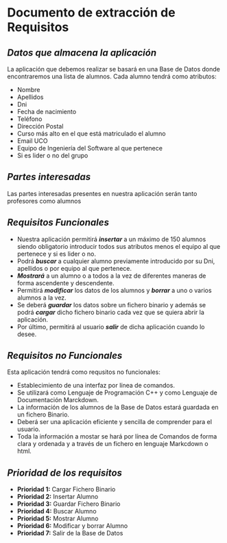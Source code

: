 # Documento de extracción de Requisitos
## *Datos que almacena la aplicación*
La aplicación que debemos realizar se basará en una Base de Datos donde encontraremos una lista de alumnos.
Cada alumno tendrá como atributos:
* Nombre
* Apellidos
* Dni
* Fecha de nacimiento
* Teléfono
* Dirección Postal
* Curso más alto en el que está matriculado el alumno
* Email UCO
* Equipo de Ingeniería del Software al que pertenece
* Si es lider o no del grupo

## *Partes interesadas*
Las partes interesadas presentes en nuestra aplicación serán tanto profesores como alumnos

## *Requisitos Funcionales*
* Nuestra aplicación permitirá ***insertar*** a un máximo de 150 alumnos siendo obligatorio introducir todos sus atributos menos el equipo al que pertenece y si es lider o no.
* Podrá ***buscar*** a cualquier alumno previamente introducido por su Dni, apellidos o por equipo al que pertenece.
* ***Mostrará*** a un alumno o a todos a la vez de diferentes maneras de forma ascendente y descendente.
* Permitirá ***modificar*** los datos de los alumnos y ***borrar*** a uno o varios alumnos  a la vez.
* Se deberá ***guardar*** los datos sobre un fichero binario y además se podrá ***cargar*** dicho fichero binario cada vez que se quiera abrir la aplicación.
* Por último, permitirá  al usuario ***salir*** de dicha aplicación cuando  lo desee.

## *Requisitos no Funcionales*
Esta aplicación tendrá como requsitos no funcionales:
* Establecimiento de una interfaz por línea de comandos.
* Se utilizará como Lenguaje de Programación C++ y  como Lenguaje de Documentación Marckdown.
* La información de los alumnos de la Base de Datos estará guardada en un fichero Binario.
* Deberá ser una aplicación eficiente y sencilla de comprender para el usuario.
* Toda la información a mostar se hará por línea de Comandos de forma clara y ordenada y a través de un fichero en lenguaje Markcdown o html.

## *Prioridad de los requisitos*
* **Prioridad 1:** Cargar Fichero Binario
* **Prioridad 2:** Insertar Alumno
* **Prioridad 3:** Guardar Fichero Binario
* **Prioridad 4:** Buscar Alumno
* **Prioridad 5:** Mostrar Alumno
* **Prioridad 6:** Modificar y borrar Alumno
* **Prioridad 7:** Salir de la Base de Datos
